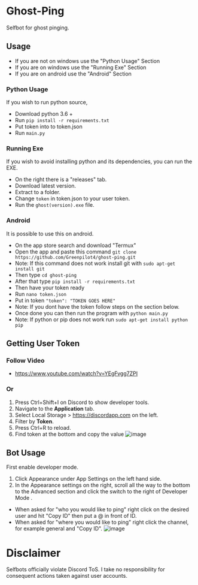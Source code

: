 # Ghost-Ping
Selfbot for ghost pinging.
## Usage
- If you are not on windows use the "Python Usage" Section
- If you are on windows use the "Running Exe" Section
- If you are on android use the "Android" Section
### Python Usage
If you wish to run python source, 
- Download python 3.6 + 
- Run `pip install -r requirements.txt`
- Put token into to token.json
- Run `main.py`
### Running Exe 
If you wish to avoid installing python and its dependencies, you can run the EXE. 
- On the right there is a "releases" tab.
- Download latest version.
- Extract to a folder. 
- Change `token` in token.json to your user token. 
- Run the `ghost(version).exe` file. 
### Android
It is possible to use this on android. 
- On the app store search and download "Termux"
- Open the app and paste this command `git clone https://github.com/Greenpilot4/ghost-ping.git`
- Note: If this command does not work install git with `sudo apt-get install git`
- Then type `cd ghost-ping`
- After that type `pip install -r requirements.txt`
- Then have your token ready 
- Run `nano token.json`
- Put in token `"token": "TOKEN GOES HERE"` 
- Note: If you dont have the token follow steps on the section below. 
- Once done you can then run the program with `python main.py`
- Note: If python or pip does not work run `sudo apt-get install python pip`
## Getting User Token 

### Follow Video 
- https://www.youtube.com/watch?v=YEgFvgg7ZPI
### Or
1. Press Ctrl+Shift+I on Discord to show developer tools.
2. Navigate to the **Application** tab.
3. Select Local Storage > https://discordapp.com on the left.
4. Filter by **Token**.
5. Press Ctrl+R to reload.
6. Find token at the bottom and copy the value
![image](https://camo.githubusercontent.com/cadf3467f8b9da2c41c370a4e12860b06ca61925f3b9f673ef4573e8c7509ac0/68747470733a2f2f692e696d6775722e636f6d2f6a68674f554c702e676966) 
## Bot Usage
First enable developer mode. 
1. Click Appearance under App Settings on the left hand side.
2. In the Appearance settings on the right, scroll all the way to the bottom to the Advanced section and click the switch to the right of Developer Mode .
- When asked for "who you would like to ping" right click on the desired user and hit "Copy ID" then put a @ in front of ID. 
- When asked for "where you would like to ping" right click the channel, for example general and "Copy ID".
![image](https://i.imgur.com/KYKLO9v.png)
# Disclaimer
Selfbots officially violate Discord ToS. I take no responsibility for consequent actions taken against user accounts.
